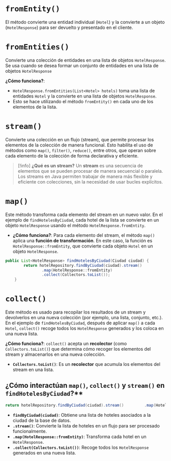 

# `fromEntity()`
El método convierte una entidad individual (`Hotel`) y la convierte a un objeto (`HotelResponse`) para ser devuelto y presentado en el cliente.


# `fromEntities()`
Convierte una colección de entidades en una lista de objetos `HotelResponse`. Se usa cuando se desea formar un conjunto de entidades en una lista de objetos `HotelResponse`

**¿Cómo funciona?**:
- `HotelResponse.fromEntities(List<Hotel> hotels)` toma una lista de entidades `Hotel` y la convierte en una lista de objetos `HotelResponse`.
- Esto se hace utilizando el método `fromEntity()` en cada uno de los elementos de la lista.



# `stream()`
Convierte una colección en un flujo (stream), que permite procesar los elementos de la colección de manera funcional. Esto habilita el uso de métodos como `map()`, `filter()`, `reduce()`, entre otros, que operan sobre cada elemento de la colección de forma declarativa y eficiente.


>[!info] **¿Qué es un stream?**
>Un **stream** es una secuencia de elementos que se pueden procesar de manera secuencial o paralela. Los streams en Java permiten trabajar de manera más flexible y eficiente con colecciones, sin la necesidad de usar bucles explícitos.

# `map()`
Este método transforma cada elemento del stream en un nuevo valor.
En el ejemplo de `findHotelesByCiudad`, cada hotel de la lista se convierte en un objeto `HotelResponse` usando el método `HotelResponse.fromEntity`.

- **¿Cómo funciona?**: Para cada elemento del stream, el método `map()` aplica una **función de transformación**. En este caso, la función es `HotelResponse::fromEntity`, que convierte cada objeto `Hotel` en un objeto `HotelResponse`.

```java
public List<HotelResponse> findHotelesByCiudad(Ciudad ciudad) {
        return hotelRepository.findByCiudad(ciudad).stream()
                .map(HotelResponse::fromEntity)
                .collect(Collectors.toList());
    }
```



# `collect()`
Este método es usado para recopilar los resultados de un stream y devolverlos en una nueva colección (por ejemplo, una lista, conjunto, etc.). En el ejemplo de `findHotelesByCiudad`, después de aplicar `map()` a cada `Hotel`, `collect()` recoge todos los `HotelResponse` generados y los coloca en una nueva lista.

**¿Cómo funciona?**: `collect()` acepta un **recolector** (como `Collectors.toList()`) que determina cómo recoger los elementos del stream y almacenarlos en una nueva colección.

- **`Collectors.toList()`**: Es un **recolector** que acumula los elementos del stream en una lista.
## ¿Cómo interactúan `map()`, `collect()` y `stream()` en `findHotelesByCiudad`?**

```java
return hotelRepository.findByCiudad(ciudad).stream()         .map(HotelResponse::fromEntity)         .collect(Collectors.toList());`
```

- **`findByCiudad(ciudad)`**: Obtiene una lista de hoteles asociados a la ciudad de la base de datos.
- **`.stream()`**: Convierte la lista de hoteles en un flujo para ser procesado funcionalmente.
- **`.map(HotelResponse::fromEntity)`**: Transforma cada hotel en un `HotelResponse`.
- **`.collect(Collectors.toList())`**: Recoge todos los `HotelResponse` generados en una nueva lista.